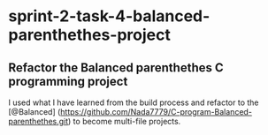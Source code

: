 # sprint-2-task-4-balanced-parenthethes-project
## Refactor the Balanced parenthethes C programming project 
I used what I have learned from the build process and refactor to the [@Balanced]
(https://github.com/Nada7779/C-program-Balanced-parenthethes.git) to become multi-file projects.
